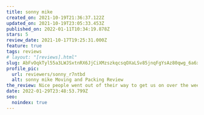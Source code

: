 ```yaml
---
title: sonny mike
created_on: 2021-10-19T21:36:37.122Z
updated_on: 2021-10-19T23:05:33.453Z
published_on: 2022-01-11T10:34:19.878Z
stars: 5
review_date: 2021-10-17T19:25:31.000Z
feature: true
tags: reviews
# layout: "[reviews].html"
slug: AbFvOqkTyl55a3LWJSxtnRX6JjCiXMzszkqcsqOXaLSv85jnqFgYsAz80qwg_6a6xX9b71npl9dMMg
profile_pic:
  url: reviewers/sonny_r7ntbd
  alt: sonny mike Moving and Packing Review
the_review: Nice people went out of their way to get us on over the weekend
date: 2022-01-29T23:48:53.799Z
seo:
  noindex: true
---
```

